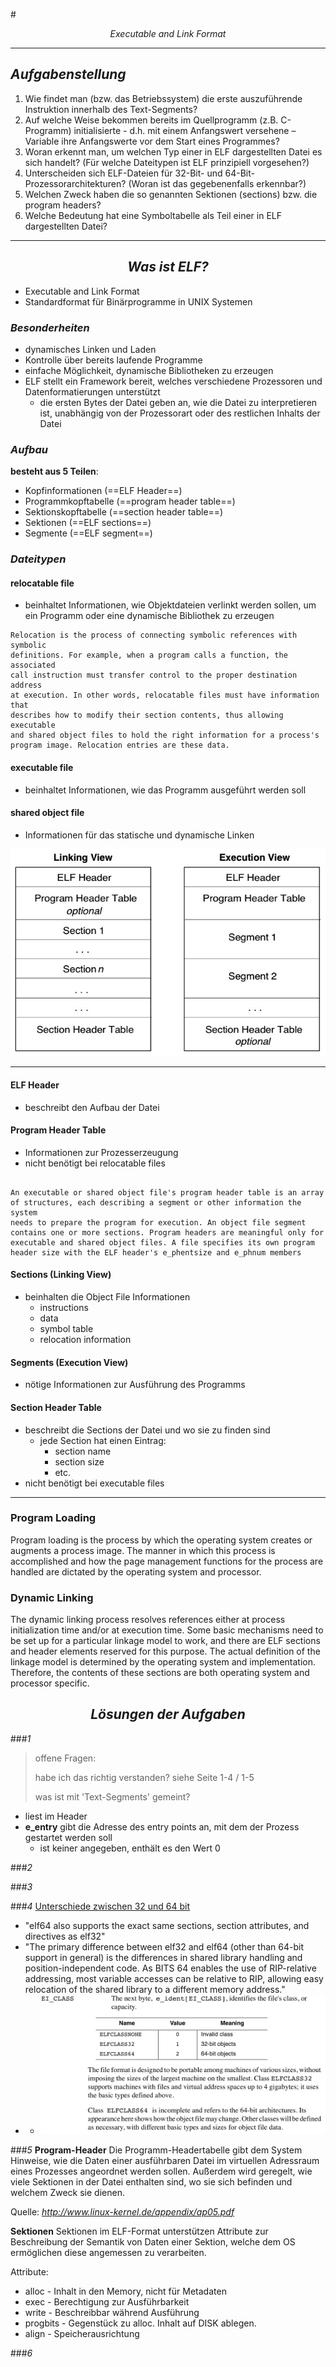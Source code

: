 #<center>_Executable and Link Format_</center>
***
## _Aufgabenstellung_
1. Wie findet man (bzw. das Betriebssystem) die erste auszuführende Instruktion innerhalb des Text-Segments?
2. Auf welche Weise bekommen bereits im Quellprogramm (z.B. C-Programm) initialisierte - d.h. mit einem Anfangswert versehene – Variable ihre Anfangswerte vor dem Start eines Programmes?
3. Woran erkennt man, um welchen Typ einer in ELF dargestellten Datei es sich handelt? (Für welche Dateitypen ist ELF prinzipiell vorgesehen?)
4. Unterscheiden sich ELF-Dateien für 32-Bit- und 64-Bit-Prozessorarchitekturen? (Woran ist das gegebenenfalls erkennbar?)
5. Welchen Zweck haben die so genannten Sektionen (sections) bzw. die program headers?
6. Welche Bedeutung hat eine Symboltabelle als Teil einer in ELF dargestellten Datei?

***

## <center>_Was ist ELF?_</center>
- Executable and Link Format
- Standardformat für Binärprogramme in UNIX Systemen

### _Besonderheiten_
- dynamisches Linken und Laden
- Kontrolle über bereits laufende Programme
- einfache Möglichkeit, dynamische Bibliotheken zu erzeugen
- ELF stellt ein Framework bereit, welches verschiedene Prozessoren und Datenformatierungen unterstützt
	- die ersten Bytes der Datei geben an, wie die Datei zu interpretieren ist, unabhängig von der Prozessorart oder des restlichen Inhalts der Datei

### _Aufbau_
**besteht aus 5 Teilen**:
- Kopfinformationen (==ELF Header==)
- Programmkopftabelle (==program header table==)
- Sektionskopftabelle (==section header table==)
- Sektionen (==ELF sections==)
- Segmente (==ELF segment==)

### _Dateitypen_
#### relocatable file
- beinhaltet Informationen, wie Objektdateien verlinkt werden sollen, um ein Programm oder eine dynamische Bibliothek zu erzeugen

```
Relocation is the process of connecting symbolic references with symbolic
definitions. For example, when a program calls a function, the associated 
call instruction must transfer control to the proper destination address 
at execution. In other words, relocatable files must have information that
describes how to modify their section contents, thus allowing executable 
and shared object files to hold the right information for a process's 
program image. Relocation entries are these data.
```

#### executable file
- beinhaltet Informationen, wie das Programm ausgeführt werden soll

#### shared object file
- Informationen für das statische und dynamische Linken

![](res/linking_executable_view.jpg)

***

#### ELF Header
- beschreibt den Aufbau der Datei

#### Program Header Table
- Informationen zur Prozesserzeugung
- nicht benötigt bei relocatable files

```

An executable or shared object file's program header table is an array 
of structures, each describing a segment or other information the system 
needs to prepare the program for execution. An object file segment 
contains one or more sections. Program headers are meaningful only for
executable and shared object files. A file specifies its own program 
header size with the ELF header's e_phentsize and e_phnum members

```

#### Sections (Linking View)
- beinhalten die Object File Informationen
	- instructions
	- data
	- symbol table
	- relocation information

#### Segments (Execution View)
- nötige Informationen zur Ausführung des Programms

#### Section Header Table
- beschreibt die Sections der Datei und wo sie zu finden sind
	- jede Section hat einen Eintrag:
		- section name
		- section size
		- etc.
- nicht benötigt bei executable files

***

### Program Loading
Program loading is the process by which the operating system creates or augments a process image. The manner in which this process is accomplished and how the page management functions for the process are handled are dictated by the operating system and processor.

### Dynamic Linking
The dynamic linking process resolves references either at process initialization time and/or at execution time. Some basic mechanisms need to be set up for a particular linkage model to work, and there are ELF sections and header elements reserved for this purpose. The actual definition of the linkage model is determined by the operating system and implementation. Therefore, the contents of these sections are both operating system and processor specific. 

## <center>_Lösungen der Aufgaben_</center>
###_1_
> offene Fragen:
> 
> habe ich das richtig verstanden? siehe Seite 1-4 / 1-5
> 
> was ist mit 'Text-Segments' gemeint? 

- liest im Header
- **e_entry** gibt die Adresse des entry points an, mit dem der Prozess gestartet werden soll
	- ist keiner angegeben, enthält es den Wert 0

###_2_


###_3_


###_4_
[Unterschiede zwischen 32 und 64 bit](https://www.tortall.net/projects/yasm/manual/html/objfmt-elf64.html)
- "elf64 also supports the exact same sections, section attributes, and directives as elf32"
- "The primary difference between elf32 and elf64 (other than 64-bit support in general) is the differences in shared library handling and position-independent code. As BITS 64 enables the use of RIP-relative addressing, most variable accesses can be relative to RIP, allowing easy relocation of the shared library to a different memory address."
-	- ![](res/EI_Class.jpg)

###_5_
**Program-Header**
Die Programm-Headertabelle gibt dem System Hinweise, wie die Daten einer ausführbaren
Datei im virtuellen Adressraum eines Prozesses angeordnet werden sollen. Außerdem wird
geregelt, wie viele Sektionen in der Datei enthalten sind, wo sie sich befinden und welchem
Zweck sie dienen.

Quelle: *http://www.linux-kernel.de/appendix/ap05.pdf*

**Sektionen**
Sektionen im ELF-Format unterstützen Attribute zur Beschreibung der Semantik von Daten einer Sektion, welche dem OS ermöglichen diese angemessen zu verarbeiten.

Attribute:
* alloc - Inhalt in den Memory, nicht für Metadaten
* exec - Berechtigung zur Ausführbarkeit
* write - Beschreibbar während Ausführung
* progbits - Gegenstück zu alloc. Inhalt auf DISK ablegen.
* align - Speicherausrichtung


###_6_ 

